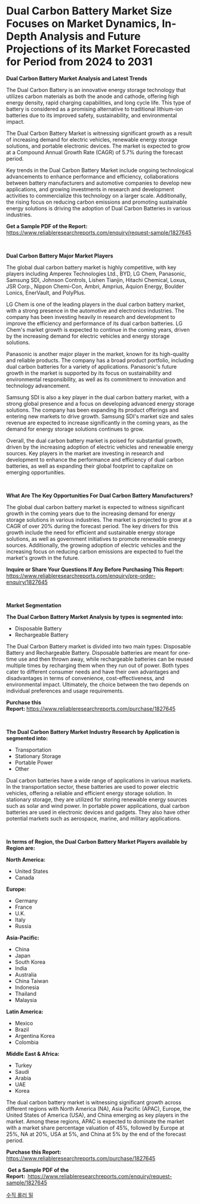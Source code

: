 <p><h1>Dual Carbon Battery Market Size Focuses on Market Dynamics, In-Depth Analysis and Future Projections of its Market Forecasted for Period from 2024 to 2031</h1></p><p><strong>Dual Carbon Battery Market Analysis and Latest Trends</strong></p>
<p><p>The Dual Carbon Battery is an innovative energy storage technology that utilizes carbon materials as both the anode and cathode, offering high energy density, rapid charging capabilities, and long cycle life. This type of battery is considered as a promising alternative to traditional lithium-ion batteries due to its improved safety, sustainability, and environmental impact.</p><p>The Dual Carbon Battery Market is witnessing significant growth as a result of increasing demand for electric vehicles, renewable energy storage solutions, and portable electronic devices. The market is expected to grow at a Compound Annual Growth Rate (CAGR) of 5.7% during the forecast period.</p><p>Key trends in the Dual Carbon Battery Market include ongoing technological advancements to enhance performance and efficiency, collaborations between battery manufacturers and automotive companies to develop new applications, and growing investments in research and development activities to commercialize this technology on a larger scale. Additionally, the rising focus on reducing carbon emissions and promoting sustainable energy solutions is driving the adoption of Dual Carbon Batteries in various industries.</p></p>
<p><strong>Get a Sample PDF of the Report:&nbsp;</strong> <a href="https://www.reliableresearchreports.com/enquiry/request-sample/1827645">https://www.reliableresearchreports.com/enquiry/request-sample/1827645</a></p>
<p>&nbsp;</p>
<p><strong>Dual Carbon Battery Major Market Players</strong></p>
<p><p>The global dual carbon battery market is highly competitive, with key players including Amperex Technologies Ltd., BYD, LG Chem, Panasonic, Samsung SDI, Johnson Controls, Lishen Tianjin, Hitachi Chemical, Loxus, JSR Corp., Nippon Chemi-Con, Ambri, Amprius, Aquion Energy, Boulder Lonics, EnerVault, and PolyPlus. </p><p>LG Chem is one of the leading players in the dual carbon battery market, with a strong presence in the automotive and electronics industries. The company has been investing heavily in research and development to improve the efficiency and performance of its dual carbon batteries. LG Chem's market growth is expected to continue in the coming years, driven by the increasing demand for electric vehicles and energy storage solutions.</p><p>Panasonic is another major player in the market, known for its high-quality and reliable products. The company has a broad product portfolio, including dual carbon batteries for a variety of applications. Panasonic's future growth in the market is supported by its focus on sustainability and environmental responsibility, as well as its commitment to innovation and technology advancement.</p><p>Samsung SDI is also a key player in the dual carbon battery market, with a strong global presence and a focus on developing advanced energy storage solutions. The company has been expanding its product offerings and entering new markets to drive growth. Samsung SDI's market size and sales revenue are expected to increase significantly in the coming years, as the demand for energy storage solutions continues to grow.</p><p>Overall, the dual carbon battery market is poised for substantial growth, driven by the increasing adoption of electric vehicles and renewable energy sources. Key players in the market are investing in research and development to enhance the performance and efficiency of dual carbon batteries, as well as expanding their global footprint to capitalize on emerging opportunities.</p></p>
<p>&nbsp;</p>
<p><strong>What Are The Key Opportunities For Dual Carbon Battery Manufacturers?</strong></p>
<p><p>The global dual carbon battery market is expected to witness significant growth in the coming years due to the increasing demand for energy storage solutions in various industries. The market is projected to grow at a CAGR of over 20% during the forecast period. The key drivers for this growth include the need for efficient and sustainable energy storage solutions, as well as government initiatives to promote renewable energy sources. Additionally, the growing adoption of electric vehicles and the increasing focus on reducing carbon emissions are expected to fuel the market's growth in the future.</p></p>
<p><strong>Inquire or Share Your Questions If Any Before Purchasing This Report:</strong> <a href="https://www.reliableresearchreports.com/enquiry/pre-order-enquiry/1827645">https://www.reliableresearchreports.com/enquiry/pre-order-enquiry/1827645</a></p>
<p>&nbsp;</p>
<p><strong>Market Segmentation</strong></p>
<p><strong>The Dual Carbon Battery Market Analysis by types is segmented into:</strong></p>
<p><ul><li>Disposable Battery</li><li>Rechargeable Battery</li></ul></p>
<p><p>The Dual Carbon Battery market is divided into two main types: Disposable Battery and Rechargeable Battery. Disposable batteries are meant for one-time use and then thrown away, while rechargeable batteries can be reused multiple times by recharging them when they run out of power. Both types cater to different consumer needs and have their own advantages and disadvantages in terms of convenience, cost-effectiveness, and environmental impact. Ultimately, the choice between the two depends on individual preferences and usage requirements.</p></p>
<p><strong>Purchase this Report:&nbsp;</strong><a href="https://www.reliableresearchreports.com/purchase/1827645">https://www.reliableresearchreports.com/purchase/1827645</a></p>
<p>&nbsp;</p>
<p><strong>The Dual Carbon Battery Market Industry Research by Application is segmented into:</strong></p>
<p><ul><li>Transportation</li><li>Stationary Storage</li><li>Portable Power</li><li>Other</li></ul></p>
<p><p>Dual carbon batteries have a wide range of applications in various markets. In the transportation sector, these batteries are used to power electric vehicles, offering a reliable and efficient energy storage solution. In stationary storage, they are utilized for storing renewable energy sources such as solar and wind power. In portable power applications, dual carbon batteries are used in electronic devices and gadgets. They also have other potential markets such as aerospace, marine, and military applications.</p></p>
<p>&nbsp;</p>
<p><strong>In terms of Region, the Dual Carbon Battery Market Players available by Region are:</strong></p>
<p>
    <p> <strong> North America: </strong>
        <ul>
            <li>United States</li>
            <li>Canada</li>
        </ul>
        </p> 
    <p> <strong> Europe: </strong>
        <ul>
            <li>Germany</li>
            <li>France</li>
            <li>U.K.</li>
            <li>Italy</li>
            <li>Russia</li>
        </ul>
        </p> 
    <p> <strong> Asia-Pacific: </strong>
        <ul>
            <li>China</li>
            <li>Japan</li>
            <li>South Korea</li>
            <li>India</li>
            <li>Australia</li>
            <li>China Taiwan</li>
            <li>Indonesia</li>
            <li>Thailand</li>
            <li>Malaysia</li>
        </ul>
        </p> 
    <p> <strong> Latin America: </strong>
        <ul>
            <li>Mexico</li>
            <li>Brazil</li>
            <li>Argentina Korea</li>
            <li>Colombia</li>
        </ul>
        </p> 
    <p> <strong> Middle East & Africa: </strong>
        <ul>
            <li>Turkey</li>
            <li>Saudi</li>
            <li>Arabia</li>
            <li>UAE</li>
            <li>Korea</li>
        </ul>
    </p>
    </p>
<p><p>The dual carbon battery market is witnessing significant growth across different regions with North America (NA), Asia Pacific (APAC), Europe, the United States of America (USA), and China emerging as key players in the market. Among these regions, APAC is expected to dominate the market with a market share percentage valuation of 45%, followed by Europe at 25%, NA at 20%, USA at 5%, and China at 5% by the end of the forecast period.</p></p>
<p><strong>Purchase this Report: </strong><a href="https://www.reliableresearchreports.com/purchase/1827645">https://www.reliableresearchreports.com/purchase/1827645</a></p>
<p>&nbsp;<strong>Get a Sample PDF of the Report:&nbsp;&nbsp;</strong><a href="https://www.reliableresearchreports.com/enquiry/request-sample/1827645">https://www.reliableresearchreports.com/enquiry/request-sample/1827645</a></p>
<p><strong></strong></p>
<p><p><a href="https://github.com/fernandotryO5lson96765/Market-Research-Report-List-1/blob/main/122879815416.md">수직 롤러 밀</a></p></p>
